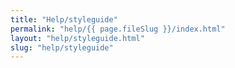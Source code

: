 ```yaml
---
title: "Help/styleguide"
permalink: "help/{{ page.fileSlug }}/index.html"
layout: "help/styleguide.html"
slug: "help/styleguide"
---
```

